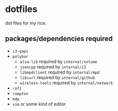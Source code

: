 # dotfiles
dot files for my rice.

## packages/dependencies required
 - `i3-gaps`
 - `polybar`
   - `alsa-lib` required by `internal/volume`
   - `jsoncpp` required by `internal/i3`
   - `libmpdclient` required by `internal/mpd`
   - `libcurl` required by `internal/github`
   - `wireless-tools` required by `internal/network`
 - `rofi`
 - `compton`
 - `mdp`
 - `vim` or some kind of editor
